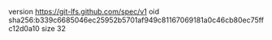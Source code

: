 version https://git-lfs.github.com/spec/v1
oid sha256:b339c6685046ec25952b5701af949c81167069181a0c46cb80ec75ffc12d0a10
size 32
